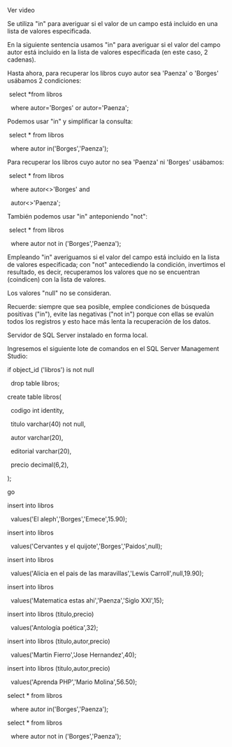 

Ver video



Se utiliza "in" para averiguar si el valor de un campo está incluido en una lista de valores especificada.



En la siguiente sentencia usamos "in" para averiguar si el valor del campo autor está incluido en la lista de valores especificada (en este caso, 2 cadenas).



Hasta ahora, para recuperar los libros cuyo autor sea 'Paenza' o 'Borges' usábamos 2 condiciones:



&nbsp;select \*from libros

&nbsp; where autor='Borges' or autor='Paenza';

Podemos usar "in" y simplificar la consulta:



&nbsp;select \* from libros

&nbsp; where autor in('Borges','Paenza');

Para recuperar los libros cuyo autor no sea 'Paenza' ni 'Borges' usábamos:



&nbsp;select \* from libros

&nbsp; where autor<>'Borges' and

&nbsp; autor<>'Paenza';

También podemos usar "in" anteponiendo "not":



&nbsp;select \* from libros

&nbsp; where autor not in ('Borges','Paenza');

Empleando "in" averiguamos si el valor del campo está incluido en la lista de valores especificada; con "not" antecediendo la condición, invertimos el resultado, es decir, recuperamos los valores que no se encuentran (coindicen) con la lista de valores.



Los valores "null" no se consideran.



Recuerde: siempre que sea posible, emplee condiciones de búsqueda positivas ("in"), evite las negativas ("not in") porque con ellas se evalún todos los registros y esto hace más lenta la recuperación de los datos.



Servidor de SQL Server instalado en forma local.

Ingresemos el siguiente lote de comandos en el SQL Server Management Studio:



if object\_id ('libros') is not null

&nbsp; drop table libros;



create table libros(

&nbsp; codigo int identity,

&nbsp; titulo varchar(40) not null,

&nbsp; autor varchar(20),

&nbsp; editorial varchar(20),

&nbsp; precio decimal(6,2),

);



go



insert into libros

&nbsp; values('El aleph','Borges','Emece',15.90);

insert into libros

&nbsp; values('Cervantes y el quijote','Borges','Paidos',null);

insert into libros

&nbsp; values('Alicia en el pais de las maravillas','Lewis Carroll',null,19.90);

insert into libros

&nbsp; values('Matematica estas ahi','Paenza','Siglo XXI',15);

insert into libros (titulo,precio)

&nbsp; values('Antología poética',32);

insert into libros (titulo,autor,precio)

&nbsp; values('Martin Fierro','Jose Hernandez',40);

insert into libros (titulo,autor,precio)

&nbsp; values('Aprenda PHP','Mario Molina',56.50);



select \* from libros

&nbsp; where autor in('Borges','Paenza');



select \* from libros

&nbsp; where autor not in ('Borges','Paenza');

